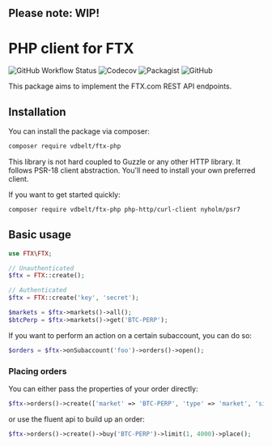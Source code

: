 ## Please note: WIP!
# PHP client for FTX
![GitHub Workflow Status](https://img.shields.io/github/workflow/status/vdbelt/ftx-php/PHP%20Composer)
![Codecov](https://img.shields.io/codecov/c/github/vdbelt/ftx-php)
![Packagist](https://img.shields.io/packagist/dt/vdbelt/ftx-php)
![GitHub](https://img.shields.io/github/license/vdbelt/ftx-php)

This package aims to implement the FTX.com REST API endpoints.

## Installation
You can install the package via composer:
```bash
composer require vdbelt/ftx-php
```

This library is not hard coupled to Guzzle or any other HTTP library. It follows PSR-18 client abstraction. You'll need to install your own preferred client.

If you want to get started quickly:
```bash
composer require vdbelt/ftx-php php-http/curl-client nyholm/psr7
```

## Basic usage
```php
use FTX\FTX;

// Unauthenticated
$ftx = FTX::create();

// Authenticated
$ftx = FTX::create('key', 'secret');

$markets = $ftx->markets()->all();
$btcPerp = $ftx->markets()->get('BTC-PERP');
```

If you want to perform an action on a certain subaccount, you can do so:
```php
$orders = $ftx->onSubaccount('foo')->orders()->open();
```

### Placing orders
You can either pass the properties of your order directly:
```php
$ftx->orders()->create(['market' => 'BTC-PERP', 'type' => 'market', 'size' => 1])->place();
```

or use the fluent api to build up an order:
```php
$ftx->orders()->create()->buy('BTC-PERP')->limit(1, 4000)->place();
```